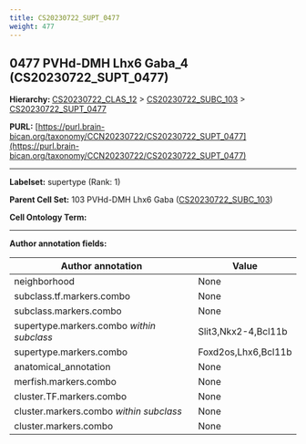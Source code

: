 ```yaml
---
title: CS20230722_SUPT_0477
weight: 477
---
```

## 0477 PVHd-DMH Lhx6 Gaba_4 (CS20230722_SUPT_0477)
<b>Hierarchy: </b>
[CS20230722_CLAS_12](../CS20230722_CLAS_12) >
[CS20230722_SUBC_103](../CS20230722_SUBC_103) >
[CS20230722_SUPT_0477](../CS20230722_SUPT_0477)

**PURL:** [https://purl.brain-bican.org/taxonomy/CCN20230722/CS20230722_SUPT_0477](https://purl.brain-bican.org/taxonomy/CCN20230722/CS20230722_SUPT_0477)

---


**Labelset:** supertype (Rank: 1)

**Parent Cell Set:** 103 PVHd-DMH Lhx6 Gaba ([CS20230722_SUBC_103](../CS20230722_SUBC_103))



**Cell Ontology Term:** 

[MARKER GENES.]: #


---

[TRANSFERRED ANNOTATIONS.]: #


[AUTHOR ANNOTATION FIELDS.]: #


**Author annotation fields:**

| Author annotation | Value |
|-------------------|-------|
|neighborhood|None|
|subclass.tf.markers.combo|None|
|subclass.markers.combo|None|
|supertype.markers.combo _within subclass_|Slit3,Nkx2-4,Bcl11b|
|supertype.markers.combo|Foxd2os,Lhx6,Bcl11b|
|anatomical_annotation|None|
|merfish.markers.combo|None|
|cluster.TF.markers.combo|None|
|cluster.markers.combo _within subclass_|None|
|cluster.markers.combo|None|
